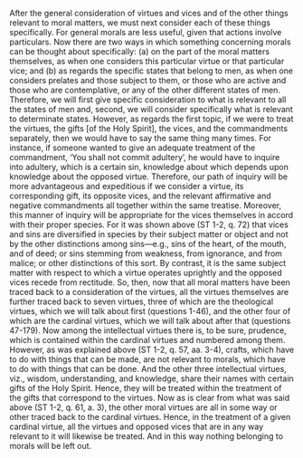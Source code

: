 After the general consideration of virtues and vices and of the other things relevant to moral matters, we must next consider each of these things specifically. For general morals are less useful, given that actions involve particulars.
Now there are two ways in which something concerning morals can be thought about specifically:
(a) on the part of the moral matters themselves, as when one considers this particular virtue or that
particular vice; and (b) as regards the specific states that belong to men, as when one considers prelates and those subject to them, or those who are active and those
who are contemplative, or any of the other different states of men. Therefore, we will first give specific
consideration to what is relevant to all the states of men and, second, we will consider
specifically what is relevant to determinate states.
However, as regards the first topic, if we were to treat the virtues, the gifts [of the Holy
Spirit], the vices, and the commandments separately, then we would have to
say the same thing many times. For instance, if someone wanted to give an adequate treatment of the
commandment, ‘You shall not commit adultery’, he would have to inquire into adultery, which is a
certain sin, knowledge about which depends upon knowledge about the opposed virtue. Therefore, our
path of inquiry will be more advantageous and expeditious if we consider a virtue, its corresponding gift,
its opposite vices, and the relevant affirmative and negative commandments all together within the same
treatise. Moreover, this manner of inquiry will be appropriate for the vices themselves in accord with
their proper species. For it was shown above (ST 1-2, q. 72) that vices and
sins are diversified in species by their subject matter or object and
not by the other distinctions among sins—e.g., sins of the heart, of the mouth, and of deed; or sins
stemming from weakness, from ignorance, and from malice; or other distinctions of this sort. By
contrast, it is the same subject matter with respect to which a virtue operates uprightly and the opposed
vices recede from rectitude.
So, then, now that all moral matters have been traced back to a consideration of the virtues, all the
virtues themselves are further traced back to seven virtues, three of which are the theological virtues,
which we will talk about first (questions 1-46), and the other four of which are the cardinal virtues,
which we will talk about after that (questions 47-179).
Now among the intellectual virtues there is, to be sure, prudence, which is contained
within the cardinal virtues and numbered among them. However, as was explained above (ST 1-2, q. 57,
aa. 3-4), crafts, which have to do with things that can be made, are not relevant to morals, which
have to do with things that can be done. And the other three intellectual virtues, viz., wisdom,
understanding, and knowledge, share their names with certain gifts of the Holy Spirit. Hence, they will
be treated within the treatment of the gifts that correspond to the virtues.
Now as is clear from what was said above (ST 1-2, q. 61, a. 3), the other moral virtues are all in
some way or other traced back to the cardinal virtues. Hence, in the treatment of a given cardinal virtue,
all the virtues and opposed vices that are in any way relevant to it will likewise be treated. And in this
way nothing belonging to morals will be left out.